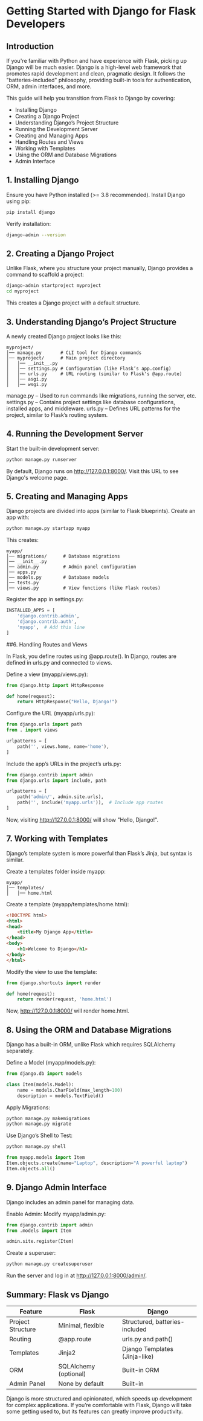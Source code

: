 # Getting Started with Django for Flask Developers

## Introduction

If you're familiar with Python and have experience with Flask, picking up Django will be much easier. Django is a high-level web framework that promotes rapid development and clean, pragmatic design. It follows the "batteries-included" philosophy, providing built-in tools for authentication, ORM, admin interfaces, and more.

This guide will help you transition from Flask to Django by covering:

- Installing Django
- Creating a Django Project
- Understanding Django’s Project Structure
- Running the Development Server
- Creating and Managing Apps
- Handling Routes and Views
- Working with Templates
- Using the ORM and Database Migrations
- Admin Interface

## 1. Installing Django

Ensure you have Python installed (>= 3.8 recommended). Install Django using pip:

```bash
pip install django
```

Verify installation:

```bash
django-admin --version
```

## 2. Creating a Django Project

Unlike Flask, where you structure your project manually, Django provides a command to scaffold a project:

```bash
django-admin startproject myproject
cd myproject
```

This creates a Django project with a default structure.

## 3. Understanding Django’s Project Structure

A newly created Django project looks like this:

```less
myproject/
│── manage.py       # CLI tool for Django commands
│── myproject/      # Main project directory
│   │── __init__.py
│   │── settings.py # Configuration (like Flask’s app.config)
│   │── urls.py     # URL routing (similar to Flask's @app.route)
│   │── asgi.py
│   │── wsgi.py
```

manage.py – Used to run commands like migrations, running the server, etc.
settings.py – Contains project settings like database configurations, installed apps, and middleware.
urls.py – Defines URL patterns for the project, similar to Flask’s routing system.

## 4. Running the Development Server

Start the built-in development server:

```bash
python manage.py runserver
```

By default, Django runs on <http://127.0.0.1:8000/>. Visit this URL to see Django's welcome page.

## 5. Creating and Managing Apps

Django projects are divided into apps (similar to Flask blueprints). Create an app with:

```bash
python manage.py startapp myapp
```

This creates:

```less
myapp/
│── migrations/      # Database migrations
│── __init__.py
│── admin.py         # Admin panel configuration
│── apps.py
│── models.py        # Database models
│── tests.py
│── views.py         # View functions (like Flask routes)
```

Register the app in settings.py:

```python
INSTALLED_APPS = [
    'django.contrib.admin',
    'django.contrib.auth',
    'myapp',  # Add this line
]
```


##6. Handling Routes and Views

In Flask, you define routes using @app.route(). In Django, routes are defined in urls.py and connected to views.

Define a view (myapp/views.py):

```python
from django.http import HttpResponse

def home(request):
    return HttpResponse("Hello, Django!")
```

Configure the URL (myapp/urls.py):

```python
from django.urls import path
from . import views

urlpatterns = [
    path('', views.home, name='home'),
]
```

Include the app’s URLs in the project’s urls.py:

```python
from django.contrib import admin
from django.urls import include, path

urlpatterns = [
    path('admin/', admin.site.urls),
    path('', include('myapp.urls')),  # Include app routes
]
```

Now, visiting <http://127.0.0.1:8000/> will show "Hello, Django!".

## 7. Working with Templates

Django’s template system is more powerful than Flask’s Jinja, but syntax is similar.

Create a templates folder inside myapp:

```less
myapp/
│── templates/
│   │── home.html
```

Create a template (myapp/templates/home.html):

```html
<!DOCTYPE html>
<html>
<head>
    <title>My Django App</title>
</head>
<body>
    <h1>Welcome to Django</h1>
</body>
</html>
```

Modify the view to use the template:

```python
from django.shortcuts import render

def home(request):
    return render(request, 'home.html')
```

Now, <http://127.0.0.1:8000/> will render home.html.

## 8. Using the ORM and Database Migrations

Django has a built-in ORM, unlike Flask which requires SQLAlchemy separately.

Define a Model (myapp/models.py):

```python
from django.db import models

class Item(models.Model):
    name = models.CharField(max_length=100)
    description = models.TextField()
```

Apply Migrations:

```bash
python manage.py makemigrations
python manage.py migrate
```

Use Django’s Shell to Test:

```bash
python manage.py shell
```

```python
from myapp.models import Item
Item.objects.create(name="Laptop", description="A powerful laptop")
Item.objects.all()
```

## 9. Django Admin Interface

Django includes an admin panel for managing data.

Enable Admin:
Modify myapp/admin.py:

```python
from django.contrib import admin
from .models import Item

admin.site.register(Item)
```

Create a superuser:

```bash
python manage.py createsuperuser
```

Run the server and log in at <http://127.0.0.1:8000/admin/>.

## Summary: Flask vs Django

|Feature|Flask|Django
|-|-|-
|Project Structure|Minimal, flexible|Structured, batteries-included
|Routing|@app.route|urls.py and path()
|Templates|Jinja2|Django Templates (Jinja-like)
|ORM|SQLAlchemy (optional)|Built-in ORM
|Admin Panel|None by default|Built-in

Django is more structured and opinionated, which speeds up development for complex applications. If you’re comfortable with Flask, Django will take some getting used to, but its features can greatly improve productivity.
